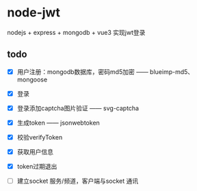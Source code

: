 # node-jwt

nodejs + express + mongodb + vue3
实现jwt登录


## todo 

- [x] 用户注册：mongodb数据库，密码md5加密 —— blueimp-md5、mongoose
- [x] 登录
- [x] 登录添加captcha图片验证 —— svg-captcha
- [x] 生成token —— jsonwebtoken
- [x] 校验verifyToken
- [x] 获取用户信息
- [x] token过期退出
- [ ] 建立socket 服务/频道，客户端与socket 通讯
 